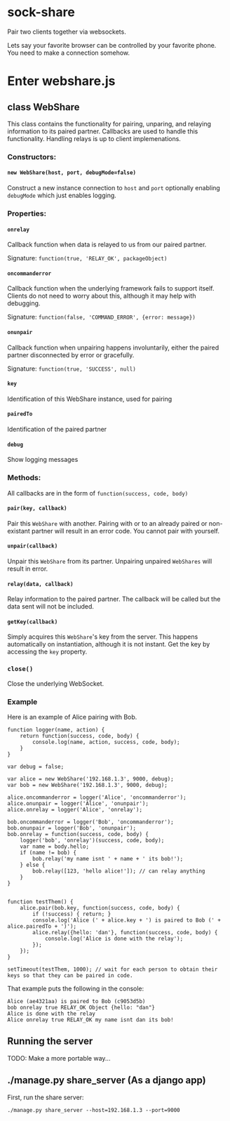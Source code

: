 sock-share
==========

Pair two clients together via websockets.


Lets say your favorite browser can be controlled by your favorite phone.
You need to make a connection somehow.

# Enter webshare.js

class WebShare
--------------

This class contains the functionality for pairing, unparing, and relaying information to its paired partner.
Callbacks are used to handle this functionality.
Handling relays is up to client implemenations.


### Constructors:

#### `new WebShare(host, port, debugMode=false)`

Construct a new instance connection to `host` and `port` optionally enabling `debugMode` which just enables logging.

### Properties:

#### `onrelay`
Callback function when data is relayed to us from our paired partner.


Signature: `function(true, 'RELAY_OK', packageObject)`

#### `oncommanderror`
Callback function when the underlying framework fails to support itself.
Clients do not need to worry about this, although it may help with debugging.


Signature: `function(false, 'COMMAND_ERROR', {error: message})`

#### `onunpair`
Callback function when unpairing happens involuntarily, either the paired partner disconnected by error or gracefully.


Signature: `function(true, 'SUCCESS', null)`

#### `key`
Identification of this WebShare instance, used for pairing

#### `pairedTo`
Identification of the paired partner

#### `debug`
Show logging messages

### Methods:

All callbacks are in the form of `function(success, code, body)`

#### `pair(key, callback)`
Pair this `WebShare` with another. Pairing with or to an already paired or non-existant partner will result in an error code. You cannot pair with yourself.

#### `unpair(callback)`
Unpair this `WebShare` from its partner. Unpairing unpaired `WebShares` will result in error.

#### `relay(data, callback)`
Relay information to the paired partner. The callback will be called but the data sent will not be included.

#### `getKey(callback)`
Simply acquires this `WebShare`'s key from the server. This happens automatically on instantiation, although it is not instant. Get the key by accessing the `key` property.

### `close()`
Close the underlying WebSocket.


### Example

Here is an example of Alice pairing with Bob.



```
function logger(name, action) {
    return function(success, code, body) {
        console.log(name, action, success, code, body);
    }
}

var debug = false;

var alice = new WebShare('192.168.1.3', 9000, debug);
var bob = new WebShare('192.168.1.3', 9000, debug);

alice.oncommanderror = logger('Alice', 'oncommanderror');
alice.onunpair = logger('Alice', 'onunpair');
alice.onrelay = logger('Alice', 'onrelay');

bob.oncommanderror = logger('Bob', 'oncommanderror');
bob.onunpair = logger('Bob', 'onunpair');
bob.onrelay = function(success, code, body) {
    logger('bob', 'onrelay')(success, code, body);
    var name = body.hello;
    if (name != bob) {
        bob.relay('my name isnt ' + name + ' its bob!');
    } else {
        bob.relay([123, 'hello alice!']); // can relay anything
    }
}


function testThem() {
    alice.pair(bob.key, function(success, code, body) {
        if (!success) { return; }
        console.log('Alice (' + alice.key + ') is paired to Bob (' + alice.pairedTo + ')');
        alice.relay({hello: 'dan'}, function(success, code, body) {
            console.log('Alice is done with the relay');
        });
    });
}

setTimeout(testThem, 1000); // wait for each person to obtain their keys so that they can be paired in code.
```

That example puts the following in the console:

```
Alice (ae4321aa) is paired to Bob (c9053d5b)
bob onrelay true RELAY_OK Object {hello: "dan"}
Alice is done with the relay
Alice onrelay true RELAY_OK my name isnt dan its bob!
```


Running the server
------------------

TODO: Make a more portable way...

./manage.py share_server (As a django app)
------------------------------------------

First, run the share server:

```
./manage.py share_server --host=192.168.1.3 --port=9000

```
